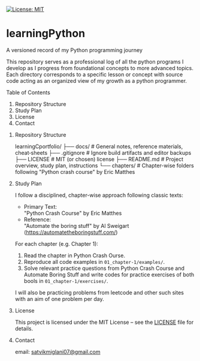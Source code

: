 [![License: MIT](https://img.shields.io/badge/License-MIT-yellow.svg)](LICENSE)

# learningPython

A versioned record of my Python programming journey

This repository serves as a professional log of all the python programs I develop as I progress from foundational concepts to more advanced topics. Each directory corresponds to a specific lesson or concept with source code acting as an organized view of my growth as a python programmer.

Table of Contents  
1. Repository Structure
2. Study Plan
3. License  
4. Contact

1) Repository Structure
   
    learningCportfolio/
    ├── docs/ # General notes, reference materials, cheat‐sheets
    ├── .gitignore # Ignore build artifacts and editor backups
    ├── LICENSE # MIT (or chosen) license
    ├── README.md # Project overview, study plan, instructions
    └── chapters/ # Chapter-wise folders following "Python crash course" by Eric Matthes

   
2) Study Plan
   
    I follow a disciplined, chapter-wise approach following classic texts:
    
    - Primary Text:  
      "Python Crash Course"  by Eric Matthes  
    - Reference:  
      "Automate the boring stuff" by Al Sweigart (https://automatetheboringstuff.com/)
    
    For each chapter (e.g. Chapter 1):  
    1. Read the chapter in Python Crash Ourse.  
    2. Reproduce all code examples in `01_chapter-1/examples/`.  
    3. Solve relevant practice questions from Python Crash Course and Automate Boring Stuff and write codes for practice exercises of both bools in `01_chapter-1/exercises/`.
  
    I will also be practicing problems from leetcode and other such sites with an aim of one problem per day.

3) License

    This project is licensed under the MIT License – see the [LICENSE](LICENSE) file for details.

4) Contact

     email: satvikmiglani07@gmail.com
